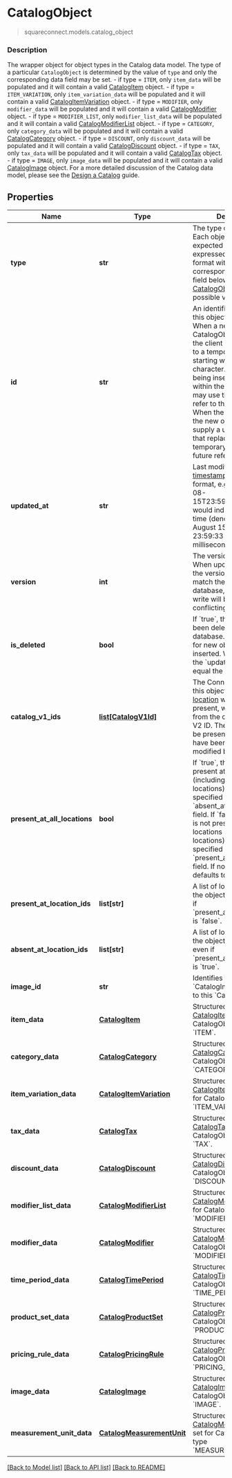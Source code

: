 # CatalogObject
> squareconnect.models.catalog_object

### Description

The wrapper object for object types in the Catalog data model. The type of a particular `CatalogObject` is determined by the value of `type` and only the corresponding data field may be set.  - if type = `ITEM`, only `item_data` will be populated and it will contain a valid [CatalogItem](#type-catalogitem) object. - if type = `ITEM_VARIATION`, only `item_variation_data` will be populated and it will contain a valid [CatalogItemVariation](#type-catalogitemvariation) object. - if type = `MODIFIER`, only `modifier_data` will be populated and it will contain a valid [CatalogModifier](#type-catalogmodifier) object. - if type = `MODIFIER_LIST`, only `modifier_list_data` will be populated and it will contain a valid [CatalogModifierList](#type-catalogmodifierlist) object. - if type = `CATEGORY`, only `category_data` will be populated and it will contain a valid [CatalogCategory](#type-catalogcategory) object. - if type = `DISCOUNT`, only `discount_data` will be populated and it will contain a valid [CatalogDiscount](#type-catalogdiscount) object. - if type = `TAX`, only `tax_data` will be populated and it will contain a valid [CatalogTax](#type-catalogtax) object. - if type = `IMAGE`, only `image_data` will be populated and it will contain a valid [CatalogImage](#type-catalogimage) object.  For a more detailed discussion of the Catalog data model, please see the [Design a Catalog](/catalog-api/design-a-catalog) guide.

## Properties
Name | Type | Description | Notes
------------ | ------------- | ------------- | -------------
**type** | **str** | The type of this object. Each object type has expected properties expressed in a structured format within its corresponding &#x60;*_data&#x60; field below. See [CatalogObjectType](#type-catalogobjecttype) for possible values | 
**id** | **str** | An identifier to reference this object in the catalog. When a new CatalogObject is inserted, the client should set the id to a temporary identifier starting with a &#x60;&#39;#&#39;&#x60; character. Other objects being inserted or updated within the same request may use this identifier to refer to the new object.  When the server receives the new object, it will supply a unique identifier that replaces the temporary identifier for all future references. | 
**updated_at** | **str** | Last modification [timestamp](#workingwithdates) in RFC 3339 format, e.g., &#x60;\&quot;2016-08-15T23:59:33.123Z\&quot;&#x60; would indicate the UTC time (denoted by &#x60;Z&#x60;) of August 15, 2016 at 23:59:33 and 123 milliseconds. | [optional] 
**version** | **int** | The version of the object. When updating an object, the version supplied must match the version in the database, otherwise the write will be rejected as conflicting. | [optional] 
**is_deleted** | **bool** | If &#x60;true&#x60;, the object has been deleted from the database. Must be &#x60;false&#x60; for new objects being inserted. When deleted, the &#x60;updated_at&#x60; field will equal the deletion time. | [optional] 
**catalog_v1_ids** | [**list[CatalogV1Id]**](CatalogV1Id.md) | The Connect V1 IDs for this object at each [location](#type-location) where it is present, where they differ from the object&#39;s Connect V2 ID. The field will only be present for objects that have been created or modified by legacy APIs. | [optional] 
**present_at_all_locations** | **bool** | If &#x60;true&#x60;, this object is present at all locations (including future locations), except where specified in the &#x60;absent_at_location_ids&#x60; field. If &#x60;false&#x60;, this object is not present at any locations (including future locations), except where specified in the &#x60;present_at_location_ids&#x60; field. If not specified, defaults to &#x60;true&#x60;. | [optional] 
**present_at_location_ids** | **list[str]** | A list of locations where the object is present, even if &#x60;present_at_all_locations&#x60; is &#x60;false&#x60;. | [optional] 
**absent_at_location_ids** | **list[str]** | A list of locations where the object is not present, even if &#x60;present_at_all_locations&#x60; is &#x60;true&#x60;. | [optional] 
**image_id** | **str** | Identifies the &#x60;CatalogImage&#x60; attached to this &#x60;CatalogObject&#x60;. | [optional] 
**item_data** | [**CatalogItem**](CatalogItem.md) | Structured data for a [CatalogItem](#type-catalogitem), set for CatalogObjects of type &#x60;ITEM&#x60;. | [optional] 
**category_data** | [**CatalogCategory**](CatalogCategory.md) | Structured data for a [CatalogCategory](#type-catalogcategory), set for CatalogObjects of type &#x60;CATEGORY&#x60;. | [optional] 
**item_variation_data** | [**CatalogItemVariation**](CatalogItemVariation.md) | Structured data for a [CatalogItemVariation](#type-catalogitemvariation), set for CatalogObjects of type &#x60;ITEM_VARIATION&#x60;. | [optional] 
**tax_data** | [**CatalogTax**](CatalogTax.md) | Structured data for a [CatalogTax](#type-catalogtax), set for CatalogObjects of type &#x60;TAX&#x60;. | [optional] 
**discount_data** | [**CatalogDiscount**](CatalogDiscount.md) | Structured data for a [CatalogDiscount](#type-catalogdiscount), set for CatalogObjects of type &#x60;DISCOUNT&#x60;. | [optional] 
**modifier_list_data** | [**CatalogModifierList**](CatalogModifierList.md) | Structured data for a [CatalogModifierList](#type-catalogmodifierlist), set for CatalogObjects of type &#x60;MODIFIER_LIST&#x60;. | [optional] 
**modifier_data** | [**CatalogModifier**](CatalogModifier.md) | Structured data for a [CatalogModifier](#type-catalogmodifier), set for CatalogObjects of type &#x60;MODIFIER&#x60;. | [optional] 
**time_period_data** | [**CatalogTimePeriod**](CatalogTimePeriod.md) | Structured data for a [CatalogTimePeriod](#type-catalogtimeperiod), set for CatalogObjects of type &#x60;TIME_PERIOD&#x60;. | [optional] 
**product_set_data** | [**CatalogProductSet**](CatalogProductSet.md) | Structured data for a [CatalogProductSet](#type-catalogproductset), set for CatalogObjects of type &#x60;PRODUCT_SET&#x60;. | [optional] 
**pricing_rule_data** | [**CatalogPricingRule**](CatalogPricingRule.md) | Structured data for a [CatalogPricingRule](#type-catalogpricingrule), set for CatalogObjects of type &#x60;PRICING_RULE&#x60;. | [optional] 
**image_data** | [**CatalogImage**](CatalogImage.md) | Structured data for a [CatalogImage](#type-catalogimage), set for CatalogObjects of type &#x60;IMAGE&#x60;. | [optional] 
**measurement_unit_data** | [**CatalogMeasurementUnit**](CatalogMeasurementUnit.md) | Structured data for a [CatalogMeasurementUnit](#type-catalogmeasurementunit), set for CatalogObjects of type &#x60;MEASUREMENT_UNIT&#x60;. | [optional] 

[[Back to Model list]](../README.md#documentation-for-models) [[Back to API list]](../README.md#documentation-for-api-endpoints) [[Back to README]](../README.md)


